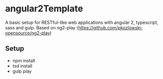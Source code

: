 # angular2Template
A basic setup for RESTful-like web applications with angular 2, typescript, sass and gulp. Based on ng2-play (https://github.com/pkozlowski-opensource/ng2-play)

## Setup
- npm install
- tsd install
- gulp play
